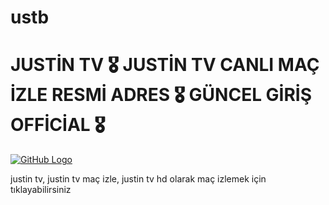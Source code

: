 # ustb
# JUSTİN TV 🎖️ JUSTİN TV CANLI MAÇ İZLE RESMİ ADRES 🎖️ GÜNCEL GİRİŞ OFFİCİAL 🎖️
[![GitHub Logo](https://github.com/user-attachments/assets/18a0da7a-5530-44d0-82b8-d79f32e0f695)](https://t.me/calimacizle)

justin tv, justin tv maç izle, justin tv hd olarak maç izlemek için tıklayabilirsiniz
